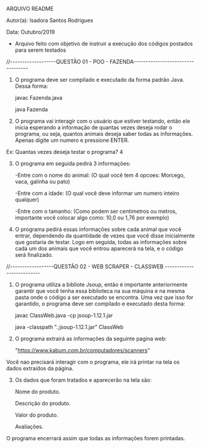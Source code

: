 ARQUIVO README

Autor(a): Isadora Santos Rodrigues

Data: Outubro/2019

* Arquivo feito com objetivo de instruir a execução dos códigos postados para serem testados

//-------------------QUESTÃO 01 - POO - FAZENDA----------------------------------

1) O programa deve ser compilado e executado da forma padrão Java.
Dessa forma:
	 
	 javac Fazenda.java
	 
	 java Fazenda

2) O programa vai interagir com o usuário que estiver testando, então ele inicia esperando a informação de quantas vezes deseja rodar o programa, ou seja, quantos animais deseja saber todas as informações. Apenas digite um numero e pressione ENTER. 

Ex: 
	Quantas vezes deseja testar o programa? 4

3) O programa em seguida pedirá 3 informações:

	-Entre com o nome do animal: (O qual você tem 4 opcoes: Morcego, vaca, galinha ou pato)
	
	-Entre com a idade:  (O qual você deve informar um numero inteiro qualquer)
	
	-Entre com o tamanho: (Como podem ser centimetros ou metros, importante você colocar algo como: 10,0 ou 1,76 por exemplo)	

4) O programa pedirá essas informações sobre cada animal que você entrar, dependendo da quantidade de vezes que você disse inicialmente que gostaria de testar. Logo em seguida, todas as informações sobre cada um dos animais que você entrou aparecerá na tela, e o código será finalizado.

//------------------QUESTÃO 02 - WEB SCRAPER - CLASSWEB --------------------------

1) O programa utiliza a bibliote Jsoup, então é importante anteriormente garantir que você tenha essa biblioteca na sua máquina e na mesma pasta onde o código a ser executado se encontra. Uma vez que isso for garantido, o programa deve ser compilado e executado desta forma:
	
	javac ClassWeb.java -cp jsoup-1.12.1.jar
	
	java -classpath ".;jsoup-1.12.1.jar" ClassWeb

2) O programa extrairá as informações da seguinte pagina web: 

	"https://www.kabum.com.br/computadores/scanners"	

Você nao precisará interagir com o programa, ele irá printar na tela os dados extraídos da página.

3) Os dados que foram tratados e aparecerão na tela são:
	
	Nome do produto.
	
	Descrição do produto.
	
	Valor do produto.
	
	Avaliações.

O programa encerrará assim que todas as informações forem printadas. 


